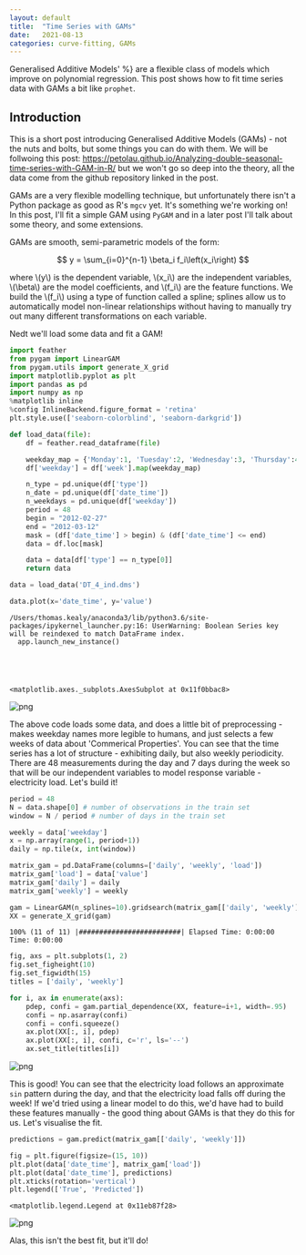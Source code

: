 ```yaml
---
layout: default
title:  "Time Series with GAMs"
date:   2021-08-13
categories: curve-fitting, GAMs
---
```

Generalised Additive Models' %} are a flexible class of models which improve on polynomial regression. This post shows how to fit time series data with GAMs a bit like `prophet`.

## Introduction

This is a short post introducing Generalised Additive Models (GAMs) - not the nuts and bolts, but some things you can do with them. We will be follwoing this post: https://petolau.github.io/Analyzing-double-seasonal-time-series-with-GAM-in-R/ but we won't go so deep into the theory, all the data come from the github repository linked in the post.

GAMs are a very flexible modelling technique, but unfortunately there isn't a Python package as good as R's `mgcv` yet. It's something we're working on! In this post, I'll fit a simple GAM using `PyGAM` and in a later post I'll talk about some theory, and some extensions.

GAMs are smooth, semi-parametric models of the form:

$$ y = \sum_{i=0}^{n-1} \beta_i f_i\left(x_i\right) $$

where \\(y\\) is the dependent variable, \\(x_i\\) are the independent variables, \\(\beta\\) are the model coefficients, and \\(f_i\\) are the feature functions. We build the \\(f_i\\) using a type of function called a spline; splines allow us to automatically model non-linear relationships without having to manually try out many different transformations on each variable.

Nedt we'll load some data and fit a GAM!


```python
import feather
from pygam import LinearGAM
from pygam.utils import generate_X_grid
import matplotlib.pyplot as plt
import pandas as pd
import numpy as np
%matplotlib inline
%config InlineBackend.figure_format = 'retina'
plt.style.use(['seaborn-colorblind', 'seaborn-darkgrid'])
```


```python
def load_data(file):
    df = feather.read_dataframe(file)

    weekday_map = {'Monday':1, 'Tuesday':2, 'Wednesday':3, 'Thursday':4, 'Friday':5, 'Saturday':6, 'Sunday':7}
    df['weekday'] = df['week'].map(weekday_map)

    n_type = pd.unique(df['type'])
    n_date = pd.unique(df['date_time'])
    n_weekdays = pd.unique(df['weekday'])
    period = 48
    begin = "2012-02-27"
    end = "2012-03-12"
    mask = (df['date_time'] > begin) & (df['date_time'] <= end)
    data = df.loc[mask]

    data = data[df['type'] == n_type[0]]
    return data

data = load_data('DT_4_ind.dms')

data.plot(x='date_time', y='value')
```

    /Users/thomas.kealy/anaconda3/lib/python3.6/site-packages/ipykernel_launcher.py:16: UserWarning: Boolean Series key will be reindexed to match DataFrame index.
      app.launch_new_instance()





    <matplotlib.axes._subplots.AxesSubplot at 0x11f0bbac8>




    
![png](2021-08-13-Time-Series-with-GAMS_files/2021-08-13-Time-Series-with-GAMS_2_2.png)
    


The above code loads some data, and does a little bit of preprocessing - makes weekday names more legible to humans, and just selects a few weeks of data about 'Commerical Properties'. You can see that the time series has a lot of structure - exhibiting daily, but also weekly periodicity. There are 48 measurements during the day and 7 days during the week so that will be our independent variables to model response variable - electricity load. Let's build it!


```python
period = 48
N = data.shape[0] # number of observations in the train set
window = N / period # number of days in the train set

weekly = data['weekday']
x = np.array(range(1, period+1))
daily = np.tile(x, int(window))

matrix_gam = pd.DataFrame(columns=['daily', 'weekly', 'load'])
matrix_gam['load'] = data['value']
matrix_gam['daily'] = daily
matrix_gam['weekly'] = weekly
```


```python
gam = LinearGAM(n_splines=10).gridsearch(matrix_gam[['daily', 'weekly']], matrix_gam['load'])
XX = generate_X_grid(gam)
```

    100% (11 of 11) |#########################| Elapsed Time: 0:00:00 Time: 0:00:00



```python
fig, axs = plt.subplots(1, 2)
fig.set_figheight(10)
fig.set_figwidth(15)
titles = ['daily', 'weekly']

for i, ax in enumerate(axs):
    pdep, confi = gam.partial_dependence(XX, feature=i+1, width=.95)
    confi = np.asarray(confi)
    confi = confi.squeeze()
    ax.plot(XX[:, i], pdep)
    ax.plot(XX[:, i], confi, c='r', ls='--')
    ax.set_title(titles[i])
```


    
![png](2021-08-13-Time-Series-with-GAMS_files/2021-08-13-Time-Series-with-GAMS_6_0.png)
    


This is good! You can see that the electricity load follows an approximate `sin` pattern during the day, and that the electricity load falls off during the week! If we'd tried using a linear model to do this, we'd have had to build these features manually - the good thing about GAMs is that they do this for us. Let's visualise the fit.


```python
predictions = gam.predict(matrix_gam[['daily', 'weekly']])
```


```python
fig = plt.figure(figsize=(15, 10))
plt.plot(data['date_time'], matrix_gam['load'])
plt.plot(data['date_time'], predictions)
plt.xticks(rotation='vertical')
plt.legend(['True', 'Predicted'])
```




    <matplotlib.legend.Legend at 0x11eb87f28>




    
![png](2021-08-13-Time-Series-with-GAMS_files/2021-08-13-Time-Series-with-GAMS_9_1.png)
    


Alas, this isn't the best fit, but it'll do!


```python

```
